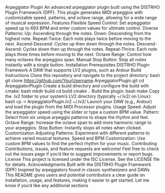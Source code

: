 Arpeggiator Plugin 
An advanced arpeggiator plugin built using the DISTRHO Plugin Framework (DPF). This plugin generates MIDI arpeggios with customizable speed,
patterns, and octave range, allowing for a wide range of musical expression. 
Features 
Flexible Speed Control: Set arpeggiator speed up to 693 BPM and enter custom values for ultimate control.
Diverse Patterns: 
Up: Ascending through the notes.
Down: Descending from the highest note.
Repeat-Twice: Each note plays twice before moving to the next.
Ascend-Descend: Cycles up then down through the notes.
Descend-Ascend: Cycles down then up through the notes.
Repeat-Thrice: Each note plays three times before moving to the next.
Octave Range: Control how many octaves the arpeggios span.
Manual Stop Button: Stop all notes instantly with a single button. 
Installation 
Prerequisites 
DISTRHO Plugin Framework
A DAW that supports LV2 plugins, such as Ardour 
Build Instructions 
Clone this repository and navigate to the project directory: bash git clone https://github.com/YourUsername
ArpeggiatorPlugin.git cd ArpeggiatorPlugin 
Create a build directory and configure the build with cmake: bash mkdir build cd build cmake .. 
Build the plugin: bash make 
Copy the .lv2 folder to your system’s LV2 directory (typically ~/.lv2/ on Linux): bash cp -r ArpeggiatorPlugin.lv2 ~/.lv2/ 
Launch your DAW (e.g., Ardour) and load the plugin from the MIDI Processor plugins. 
Usage 
Speed: Adjust the arpeggiator speed using the slider or type a custom BPM value.
Pattern: Select from six unique arpeggio patterns to shape the rhythm and feel.
Octave Range: Increase the octave span to add more harmonic range to your arpeggios.
Stop Button: Instantly stops all notes when clicked. 
Customization 
Adjusting Patterns: Experiment with different patterns to achieve varied musical textures.
Speed and BPM Customization: Use custom BPM values to find the perfect rhythm for your music. 
Contributing 
Contributions, issues, and feature requests are welcome! Feel free to check out the issues page if you’d like to suggest improvements or report bugs. 
License 
This project is licensed under the ISC License. See the LICENSE file for details. 
Acknowledgments 
Built with the DISTRHO Plugin Framework (DPF)
Inspired by arpeggiators found in classic synthesizers and DAWs 
 This README gives users and potential contributors a clear guide on installation, usage, and features, making it easier to get started. Let me know if
you’d like any additional sections
